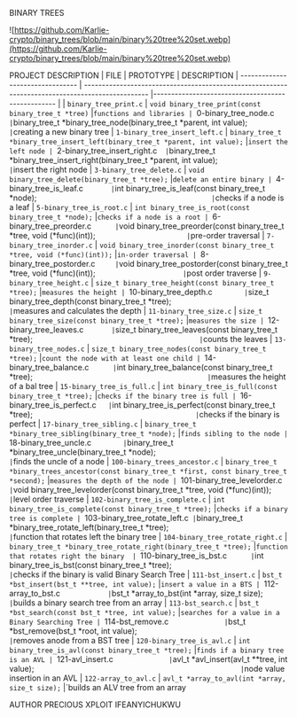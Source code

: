 BINARY TREES

![https://github.com/Karlie-crypto/binary_trees/blob/main/binary%20tree%20set.webp](https://github.com/Karlie-crypto/binary_trees/blob/main/binary%20tree%20set.webp)



PROJECT DESCRIPTION
| FILE                             | PROTOTYPE                                                                                        | DESCRIPTION
| -------------------------------- | ------------------------------------------------------------------------------------------------ |-------------------------------------------------- |
| `binary_tree_print.c`            | `void binary_tree_print(const binary_tree_t *tree)`                                              |`functions and libraries
| `0-binary_tree_node.c`           | `binary_tree_t *binary_tree_node(binary_tree_t *parent, int value);`                             |`creating a new binary tree
| `1-binary_tree_insert_left.c`    | `binary_tree_t *binary_tree_insert_left(binary_tree_t *parent, int value);`                      |`insert the left node
| `2-binary_tree_insert_right.c`   | `binary_tree_t *binary_tree_insert_right(binary_tree_t *parent, int value);`                     |`insert the right node
| `3-binary_tree_delete.c`         | `void binary_tree_delete(binary_tree_t *tree);`                                                  |`delete an entire binary
| `4-binary_tree_is_leaf.c`        | `int binary_tree_is_leaf(const binary_tree_t *node);`                                            |`checks if a node is a leaf
| `5-binary_tree_is_root.c`        | `int binary_tree_is_root(const binary_tree_t *node);`                                            |`checks if a node is a root
| `6-binary_tree_preorder.c`       | `void binary_tree_preorder(const binary_tree_t *tree, void (*func)(int));`                       |`pre-order traversal
| `7-binary_tree_inorder.c`        | `void binary_tree_inorder(const binary_tree_t *tree, void (*func)(int));`                        |`in-order traversal
| `8-binary_tree_postorder.c`      | `void binary_tree_postorder(const binary_tree_t *tree, void (*func)(int));`                      |`post order traverse
| `9-binary_tree_height.c`         | `size_t binary_tree_height(const binary_tree_t *tree);`                                          |`measures the height
| `10-binary_tree_depth.c`         | `size_t binary_tree_depth(const binary_tree_t *tree);`                                           |`measures and calculates the depth
| `11-binary_tree_size.c`          | `size_t binary_tree_size(const binary_tree_t *tree);`                                            |`measures the size
| `12-binary_tree_leaves.c`        | `size_t binary_tree_leaves(const binary_tree_t *tree);`                                          |`counts the leaves 
| `13-binary_tree_nodes.c`         | `size_t binary_tree_nodes(const binary_tree_t *tree);`                                           |`count the node with at least one child
| `14-binary_tree_balance.c`       | `int binary_tree_balance(const binary_tree_t *tree);`                                            |`measures the height of a bal tree
| `15-binary_tree_is_full.c`       | `int binary_tree_is_full(const binary_tree_t *tree);`                                            |`checks if the binary tree is full
| `16-binary_tree_is_perfect.c`    | `int binary_tree_is_perfect(const binary_tree_t *tree);`                                         |`checks if the binary is perfect
| `17-binary_tree_sibling.c`       | `binary_tree_t *binary_tree_sibling(binary_tree_t *node);`                                       |`finds sibling to the node
| `18-binary_tree_uncle.c`         | `binary_tree_t *binary_tree_uncle(binary_tree_t *node);`                                         |`finds the uncle of a node 
| `100-binary_trees_ancestor.c`    | `binary_tree_t *binary_trees_ancestor(const binary_tree_t *first, const binary_tree_t *second);` |`measures the depth of the node
| `101-binary_tree_levelorder.c`   | `void binary_tree_levelorder(const binary_tree_t *tree, void (*func)(int));`                     |`level order traverse
| `102-binary_tree_is_complete.c`  | `int binary_tree_is_complete(const binary_tree_t *tree);`                                        |`checks if a binary tree is complete
| `103-binary_tree_rotate_left.c`  | `binary_tree_t *binary_tree_rotate_left(binary_tree_t *tree);`                                   |`function that rotates left the binary tree
| `104-binary_tree_rotate_right.c` | `binary_tree_t *binary_tree_rotate_right(binary_tree_t *tree);`                                  |`function that rotates right the binary 
| `110-binary_tree_is_bst.c`       | `int binary_tree_is_bst(const binary_tree_t *tree);`                                             |`checks if the binary is valid Binary Search Tree
| `111-bst_insert.c`               | `bst_t *bst_insert(bst_t **tree, int value);`                                                    |`insert a value in a BTS
| `112-array_to_bst.c`             | `bst_t *array_to_bst(int *array, size_t size);`                                                  |`builds a binary search tree from an array
| `113-bst_search.c`               | `bst_t *bst_search(const bst_t *tree, int value);`                                               |`searches for a value in a Binary Searching Tree
| `114-bst_remove.c`               | `bst_t *bst_remove(bst_t *root, int value);`                                                     |`removes anode from a BST tree
| `120-binary_tree_is_avl.c`       | `int binary_tree_is_avl(const binary_tree_t *tree);`                                             |`finds if a binary tree is an AVL
| `121-avl_insert.c`               | `avl_t *avl_insert(avl_t **tree, int value);`                                                    |`node value insertion in an AVL
| `122-array_to_avl.c`             | `avl_t *array_to_avl(int *array, size_t size);`                                                  |`builds an ALV tree from an array



AUTHOR PRECIOUS XPLOIT IFEANYICHUKWU
